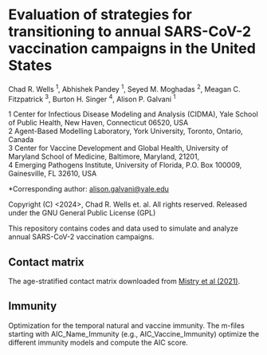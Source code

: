 # Evaluation of strategies for transitioning to annual SARS-CoV-2 vaccination campaigns in the United States
Chad R. Wells <sup>1</sup>, Abhishek Pandey <sup>1</sup>, Seyed M. Moghadas <sup>2</sup>, Meagan C. Fitzpatrick <sup>3</sup>, Burton H. Singer <sup>4</sup>, Alison P. Galvani <sup>1</sup>


1 Center for Infectious Disease Modeling and Analysis (CIDMA), Yale School of Public Health, New Haven, Connecticut 06520, USA <br /> 
2 Agent-Based Modelling Laboratory, York University, Toronto, Ontario, Canada <br /> 
3 Center for Vaccine Development and Global Health, University of Maryland School of Medicine, Baltimore, Maryland, 21201, <br /> 
4 Emerging Pathogens Institute, University of Florida, P.O. Box 100009, Gainesville, FL 32610, USA <br /> 

*Corresponding author: alison.galvani@yale.edu

Copyright (C) <2024>, Chad R. Wells et. al. All rights reserved. Released under the GNU General Public License (GPL)

This repository contains codes and data used to simulate and analyze annual SARS-CoV-2 vaccination campaigns.

## Contact matrix
The age-stratified contact matrix downloaded from [Mistry et al (2021)]([url](https://github.com/mobs-lab/mixing-patterns)https://github.com/mobs-lab/mixing-patterns).
## Immunity
Optimization for the temporal natural and vaccine immunity. The m-files starting with AIC_Name_Immunity (e.g., AIC_Vaccine_Immunity) optimize the different immunity models and compute the AIC score.
